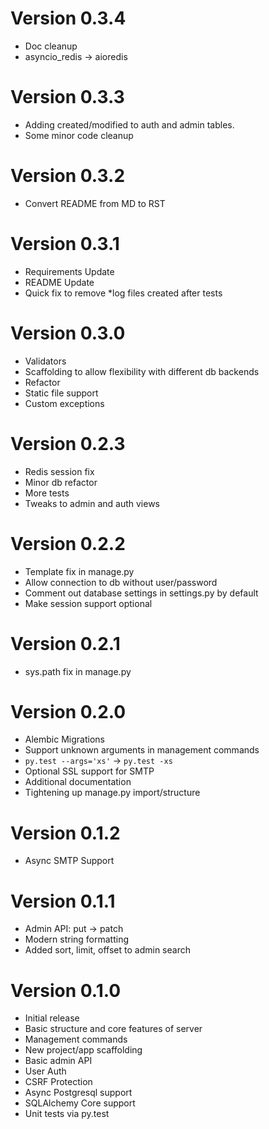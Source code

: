 # Version 0.3.4

- Doc cleanup
- asyncio_redis -> aioredis

# Version 0.3.3

- Adding created/modified to auth and admin tables.
- Some minor code cleanup

# Version 0.3.2

- Convert README from MD to RST

# Version 0.3.1

- Requirements Update
- README Update
- Quick fix to remove *log files created after tests

# Version 0.3.0

- Validators
- Scaffolding to allow flexibility with different db backends
- Refactor
- Static file support
- Custom exceptions

# Version 0.2.3

- Redis session fix
- Minor db refactor
- More tests
- Tweaks to admin and auth views

# Version 0.2.2

- Template fix in manage.py
- Allow connection to db without user/password
- Comment out database settings in settings.py by default
- Make session support optional

# Version 0.2.1

- sys.path fix in manage.py

# Version 0.2.0

- Alembic Migrations
- Support unknown arguments in management commands
- `py.test --args='xs'` -> `py.test -xs`
- Optional SSL support for SMTP
- Additional documentation
- Tightening up manage.py import/structure

# Version 0.1.2

- Async SMTP Support

# Version 0.1.1

- Admin API: put -> patch
- Modern string formatting
- Added sort, limit, offset to admin search

# Version 0.1.0

- Initial release
- Basic structure and core features of server
- Management commands
- New project/app scaffolding
- Basic admin API
- User Auth
- CSRF Protection
- Async Postgresql support
- SQLAlchemy Core support
- Unit tests via py.test